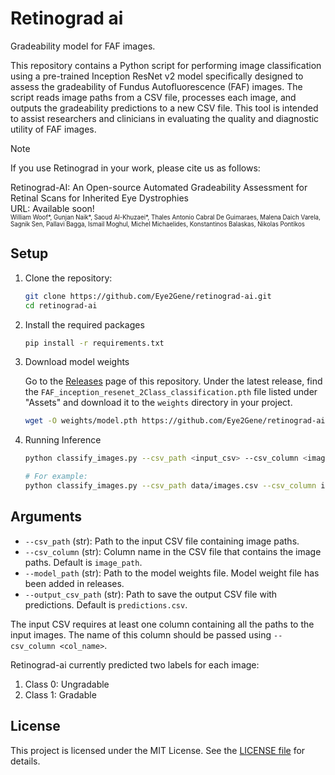 # Retinograd ai

Gradeability model for FAF images.

This repository contains a Python script for performing image classification using a pre-trained Inception ResNet v2 model specifically designed to assess the gradeability of Fundus Autofluorescence (FAF) images. The script reads image paths from a CSV file, processes each image, and outputs the gradeability predictions to a new CSV file. This tool is intended to assist researchers and clinicians in evaluating the quality and diagnostic utility of FAF images.

> [!note]
>
> If you use Retinograd in your work, please cite us as follows:
>
> Retinograd-AI: An Open-source Automated Gradeability Assessment for Retinal Scans for Inherited Eye Dystrophies <br>
> URL: Available soon! <br>
> <sub><sup>William Woof*, Gunjan Naik*, Saoud Al-Khuzaei*, Thales Antonio Cabral De Guimaraes, Malena Daich Varela, Sagnik Sen, Pallavi Bagga, Ismail Moghul, Michel Michaelides, Konstantinos Balaskas, Nikolas Pontikos</sub></sup>


## Setup

1. Clone the repository:
   ```bash
   git clone https://github.com/Eye2Gene/retinograd-ai.git
   cd retinograd-ai
   ```

2. Install the required packages
    ```bash
    pip install -r requirements.txt
    ```

3. Download model weights

    Go to the [Releases](https://github.com/Eye2Gene/retinograd-ai/releases/) page of this repository. Under the latest release, find the `FAF_inception_resenet_2Class_classification.pth` file listed under "Assets" and download it to the `weights` directory in your project.

   ```bash
   wget -O weights/model.pth https://github.com/Eye2Gene/retinograd-ai/releases/download/V0.0.1/FAF_inception_resenet_2Class_classification.pth
   ```

5. Running Inference
    ```bash
    python classify_images.py --csv_path <input_csv> --csv_column <image_path_column> --model_path <model_weights> --output_csv_path <output_csv>

    # For example:
    python classify_images.py --csv_path data/images.csv --csv_column image_path --model_path weights/model.pth --output_csv_path data/predictions.csv
    ```

## Arguments
- `--csv_path` (str): Path to the input CSV file containing image paths.
- `--csv_column` (str): Column name in the CSV file that contains the image paths. Default is `image_path`.
- `--model_path` (str): Path to the model weights file. Model weight file has been added in releases.
- `--output_csv_path` (str): Path to save the output CSV file with predictions. Default is `predictions.csv`.

The input CSV requires at least one column containing all the paths to the input images. The name of this column should be passed using `--csv_column <col_name>`.

Retinograd-ai currently predicted two labels for each image:

1. Class 0: Ungradable
2. Class 1: Gradable

## License

This project is licensed under the MIT License. See the [LICENSE file](https://github.com/Eye2Gene/retinograd-ai/blob/main/LICENSE) for details.
